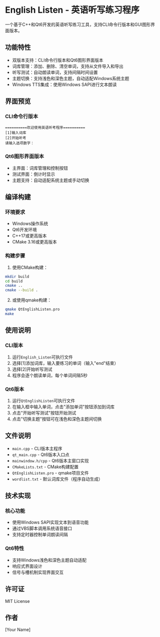 # English Listen - 英语听写练习程序

一个基于C++和Qt6开发的英语听写练习工具，支持CLI命令行版本和GUI图形界面版本。

## 功能特性

- 双版本支持：CLI命令行版本和Qt6图形界面版本
- 词库管理：添加、删除、清空单词，支持从文件导入和导出
- 听写测试：自动朗读单词，支持间隔时间设置
- 主题切换：支持浅色和深色主题，自动适配Windows系统主题
- Windows TTS集成：使用Windows SAPI进行文本朗读

## 界面预览

### CLI命令行版本
```
==========欢迎使用英语听考程序==========
[1]输入词库
[2]开始听考
请输入选项数字：
```

### Qt6图形界面版本
- 主界面：词库管理和控制按钮
- 测试界面：倒计时显示
- 主题支持：自动适配系统主题或手动切换

## 编译构建

### 环境要求
- Windows操作系统
- Qt6开发环境
- C++17或更高版本
- CMake 3.16或更高版本

### 构建步骤

1. 使用CMake构建：
```bash
mkdir build
cd build
cmake ..
cmake --build .
```

2. 或使用qmake构建：
```bash
qmake QtEnglishListen.pro
make
```

## 使用说明

### CLI版本
1. 运行`English_Listen`可执行文件
2. 选择[1]添加词库，输入要练习的单词（输入"end"结束）
3. 选择[2]开始听写测试
4. 程序会逐个朗读单词，每个单词间隔5秒

### Qt6版本
1. 运行`QtEnglishListen`可执行文件
2. 在输入框中输入单词，点击"添加单词"按钮添加到词库
3. 点击"开始听写测试"按钮开始测试
4. 点击"切换主题"按钮可在浅色和深色主题间切换

## 文件说明

- `main.cpp` - CLI版本主程序
- `qt_main.cpp` - Qt6版本入口点
- `mainwindow.h/cpp` - Qt6版本主窗口实现
- `CMakeLists.txt` - CMake构建配置
- `QtEnglishListen.pro` - qmake项目文件
- `wordlist.txt` - 默认词库文件（程序自动生成）

## 技术实现

### 核心功能
- 使用Windows SAPI实现文本到语音功能
- 通过VBS脚本调用系统语音接口
- 支持定时器控制单词朗读间隔

### Qt6特性
- 支持Windows浅色和深色主题自动适配
- 响应式界面设计
- 信号与槽机制实现界面交互

## 许可证

MIT License

## 作者

[Your Name]